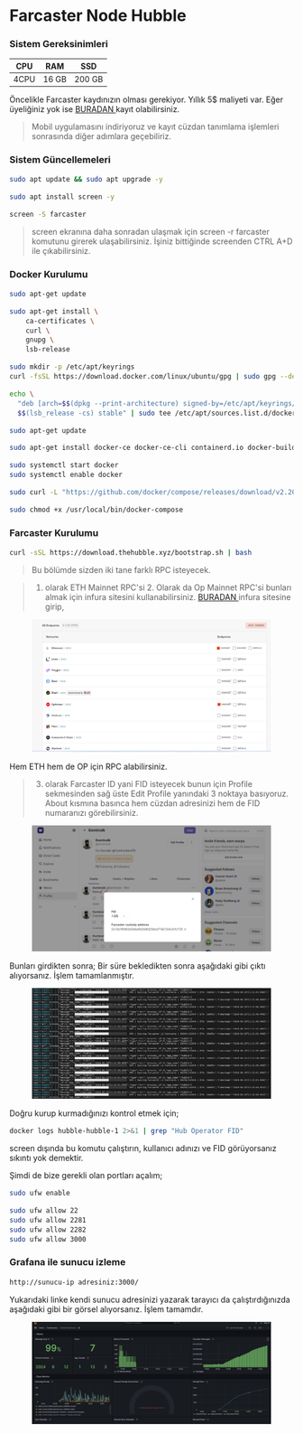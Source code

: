 # Farcaster Node Hubble

### Sistem Gereksinimleri

| CPU  | RAM   | SSD    |
| ---- | ----- | ------ |
| 4CPU | 16 GB | 200 GB |

Öncelikle Farcaster kaydınızın olması gerekiyor. Yıllık 5$ maliyeti var. Eğer üyeliğiniz yok ise [BURADAN ](https://warpcast.com/\~/invite-page/421313?id=b32031df)kayıt olabilirsiniz.&#x20;

> Mobil uygulamasını indiriyoruz ve kayıt cüzdan tanımlama işlemleri sonrasında diğer adımlara geçebiliriz.



### Sistem Güncellemeleri

```bash
sudo apt update && sudo apt upgrade -y
```

```bash
sudo apt install screen -y
```

```bash
screen -S farcaster
```

> screen ekranına daha sonradan ulaşmak için screen -r farcaster komutunu girerek ulaşabilirsiniz. İşiniz bittiğinde screenden CTRL A+D ile çıkabilirsiniz.&#x20;



### Docker Kurulumu

```bash
sudo apt-get update
```

```bash
sudo apt-get install \
    ca-certificates \
    curl \
    gnupg \
    lsb-release
```

```bash
sudo mkdir -p /etc/apt/keyrings
curl -fsSL https://download.docker.com/linux/ubuntu/gpg | sudo gpg --dearmor -o /etc/apt/keyrings/docker.gpg
```

```bash
echo \
  "deb [arch=$$(dpkg --print-architecture) signed-by=/etc/apt/keyrings/docker.gpg] https://download.docker.com/linux/ubuntu \
  $$(lsb_release -cs) stable" | sudo tee /etc/apt/sources.list.d/docker.list > /dev/null
```

```bash
sudo apt-get update
```

```bash
sudo apt-get install docker-ce docker-ce-cli containerd.io docker-buildx-plugin docker-compose-plugin
```

```bash
sudo systemctl start docker
sudo systemctl enable docker
```

```bash
sudo curl -L "https://github.com/docker/compose/releases/download/v2.20.2/docker-compose-$$(uname -s)-$$(uname -m)" -o /usr/local/bin/docker-compose
```

```bash
sudo chmod +x /usr/local/bin/docker-compose
```



### Farcaster Kurulumu

```bash
curl -sSL https://download.thehubble.xyz/bootstrap.sh | bash
```

> Bu bölümde sizden iki tane farklı RPC isteyecek.

> 1. olarak ETH Mainnet RPC'si 2. Olarak da Op Mainnet RPC'si bunları almak için infura sitesini kullanabilirsiniz. [BURADAN ](https://app.infura.io/dashboard)infura sitesine girip,&#x20;

<figure><img src="../.gitbook/assets/Ekran görüntüsü 2024-06-25 144910.png" alt=""><figcaption></figcaption></figure>

Hem ETH hem de OP için RPC alabilirsiniz.&#x20;

> 3. olarak Farcaster ID yani FID isteyecek bunun için Profile sekmesinden sağ üste Edit Profile yanındaki 3 noktaya basıyoruz. About kısmına basınca hem cüzdan adresinizi hem de FID numaranızı görebilirsiniz.&#x20;

<figure><img src="../.gitbook/assets/Ekran görüntüsü 2024-06-25 145019.png" alt=""><figcaption></figcaption></figure>

Bunları girdikten sonra; Bir süre bekledikten sonra aşağıdaki gibi çıktı alıyorsanız. İşlem tamamlanmıştır.

<figure><img src="../.gitbook/assets/Ekran görüntüsü 2024-06-25 142209.png" alt=""><figcaption></figcaption></figure>

Doğru kurup kurmadığınızı kontrol etmek için;

```bash
docker logs hubble-hubble-1 2>&1 | grep "Hub Operator FID"
```

screen dışında bu komutu çalıştırın, kullanıcı adınızı ve FID görüyorsanız sıkıntı yok demektir.

Şimdi de bize gerekli olan portları açalım;

```bash
sudo ufw enable
```

```bash
sudo ufw allow 22
sudo ufw allow 2281
sudo ufw allow 2282
sudo ufw allow 3000
```



### Grafana ile sunucu izleme

```bash
http://sunucu-ip adresiniz:3000/
```

Yukarıdaki linke kendi sunucu adresinizi yazarak tarayıcı da çalıştırdığınızda aşağıdaki gibi bir görsel alıyorsanız. İşlem tamamdır.

<figure><img src="../.gitbook/assets/Ekran görüntüsü 2024-06-25 145823.png" alt=""><figcaption></figcaption></figure>
